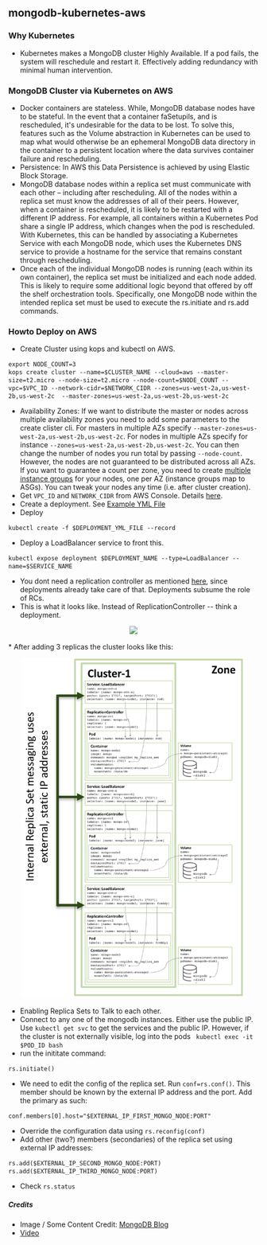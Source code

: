 ## mongodb-kubernetes-aws
### Why Kubernetes
 * Kubernetes makes a MongoDB cluster Highly Available. If a pod fails, the system will reschedule and restart it. 
 Effectively adding redundancy with minimal human intervention.
 
### MongoDB Cluster via Kubernetes on AWS 
* Docker containers are stateless. While, MongoDB database nodes have to be  stateful. 
In the event that a container faSetupils, and is rescheduled, it's undesirable for the data to be lost. 
To solve this, features such as the Volume abstraction in Kubernetes can be used to map what would otherwise be an ephemeral MongoDB data directory in the container to a persistent location where the data survives container failure and rescheduling.
* Persistence: In AWS this Data Persistence is achieved by using Elastic Block Storage.
* MongoDB database nodes within a replica set must communicate with each other – including after rescheduling. 
All of the nodes within a replica set must know the addresses of all of their peers. However, when a container is rescheduled, it is likely to be restarted with a different IP address. For example, all containers within a Kubernetes Pod share a single IP address, which changes when the pod is rescheduled. With Kubernetes, this can be handled by associating a Kubernetes Service with each MongoDB node, which uses the Kubernetes DNS service to provide a hostname for the service that remains constant through rescheduling.
* Once each of the individual MongoDB nodes is running (each within its own container), the replica set must be initialized and each node added. This is likely to require some additional logic beyond that offered by off the shelf orchestration tools. Specifically, one MongoDB node within the intended replica set must be used to execute the rs.initiate and rs.add commands.

### Howto Deploy on AWS
* Create Cluster using kops and kubectl on AWS.
```shell
export NODE_COUNT=3
kops create cluster --name=$CLUSTER_NAME --cloud=aws --master-size=t2.micro --node-size=t2.micro --node-count=$NODE_COUNT --vpc=$VPC_ID --network-cidr=$NETWORK_CIDR --zones=us-west-2a,us-west-2b,us-west-2c  --master-zones=us-west-2a,us-west-2b,us-west-2c 
```
* Availability Zones: If we want to distribute the master or nodes across multiple availability zones you need to add some parameters to the create clister cli.
For masters in multiple AZs specify `--master-zones=us-west-2a,us-west-2b,us-west-2c`. For nodes in multiple AZs specify for instance `--zones=us-west-2a,us-west-2b,us-west-2c`. 
You can then change the number of nodes you run total by passing `--node-count`. However, the nodes are not guaranteed to be distributed across all AZs. 
If you want to guarantee a count per zone, you need to create [multiple instance groups](https://github.com/kubernetes/kops/blob/master/docs/instance_groups.md) for your nodes, 
one per AZ (instance groups map to ASGs). You can tweak your nodes any time (i.e. after cluster creation).
* Get `VPC_ID` and `NETWORK_CIDR` from AWS Console. Details [here](https://github.com/kubernetes/kops/blob/master/docs/run_in_existing_vpc.md).
* Create a deployment. See [Example YML File](mongo-cluster-deployment.yml)
* Deploy
```
kubectl create -f $DEPLOYMENT_YML_FILE --record
```
* Deploy a LoadBalancer service to front this.
```shell
kubectl expose deployment $DEPLOYMENT_NAME --type=LoadBalancer --name=$SERVICE_NAME
```
* You dont need a replication controller as mentioned [here](https://www.mongodb.com/blog/post/running-mongodb-as-a-microservice-with-docker-and-kubernetes), since deployments already take care of that.
Deployments subsume the role of RCs.
* This is what it looks like. Instead of ReplicationController -- think a deployment.
<p align="center">
<img src="assets/image00-f5bc4ecaf8.png?raw=true" width="450"/>
</p>
* After adding 3 replicas the cluster looks like this:
<p align="center">
<img src="assets/mongo-cluster.png?raw=true" width="450"/>
</p>

* Enabling Replica Sets to Talk to each other.
* Connect to any one of the mongodb instances. Either use the public IP. Use `kubectl get svc` to get the services and the public IP.
However, if the cluster is not externally visible, log into the pods ` kubectl exec -it $POD_ID bash`
* run the inititate command:
```
rs.initiate()
```
* We need to edit the config of the replica set. Run `conf=rs.conf()`. 
This member should be known by the external IP address and the port. Add the primary as such:
```
conf.members[0].host="$EXTERNAL_IP_FIRST_MONGO_NODE:PORT"
```
* Override the configuration data using `rs.reconfig(conf)`
* Add other (two?) members (secondaries) of the replica set using external IP addresses:
```
rs.add($EXTERNAL_IP_SECOND_MONGO_NODE:PORT)
rs.add($EXTERNAL_IP_THIRD_MONGO_NODE:PORT)
```
* Check `rs.status`

##### Credits
* Image / Some Content Credit: [MongoDB Blog](https://www.mongodb.com/blog/post/running-mongodb-as-a-microservice-with-docker-and-kubernetes)
* [Video](https://www.mongodb.com/presentations/webinar-enabling-microservices-with-containers-orchestration-and-mongodb)